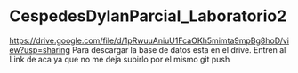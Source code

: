 # CespedesDylanParcial_Laboratorio2






https://drive.google.com/file/d/1pRwuuAniuU1FcaOKh5mimta9mpBg8hoD/view?usp=sharing
Para descargar la base de datos esta en el drive. Entren al Link de aca ya que no me deja subirlo por el mismo git push
